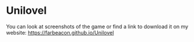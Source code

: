 # Unilovel
You can look at screenshots of the game or find a link to download it on my website:
https://farbeacon.github.io/Unilovel
